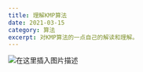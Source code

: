 ```yaml
---
title: 理解KMP算法
date: 2021-03-15
category: 算法
excerpt: 对KMP算法的一点自己的解读和理解。
---
```


![在这里插入图片描述](https://yfx-blog-image.oss-cn-hangzhou.aliyuncs.com/img/20210315102533936.png)